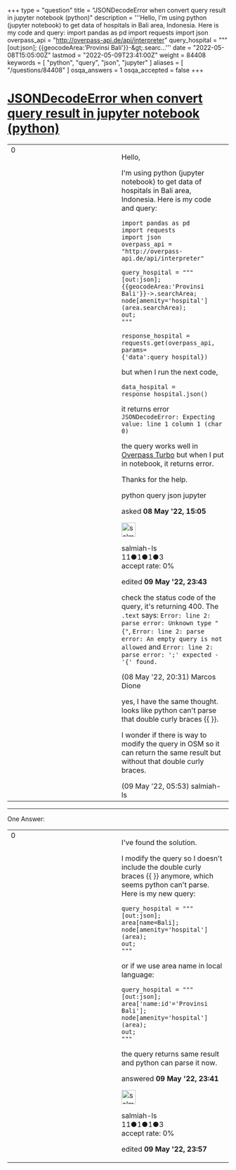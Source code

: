 +++
type = "question"
title = "JSONDecodeError when convert query result in jupyter notebook (python)"
description = '''Hello, I&#x27;m using python (jupyter notebook) to get data of hospitals in Bali area, Indonesia. Here is my code and query: import pandas as pd import requests import json overpass_api = &quot;http://overpass-api.de/api/interpreter&quot;  query_hospital = &quot;&quot;&quot; [out:json]; {{geocodeArea:&#x27;Provinsi Bali&#x27;}}-&amp;gt;.searc...'''
date = "2022-05-08T15:05:00Z"
lastmod = "2022-05-09T23:41:00Z"
weight = 84408
keywords = [ "python", "query", "json", "jupyter" ]
aliases = [ "/questions/84408" ]
osqa_answers = 1
osqa_accepted = false
+++

<div class="headNormal">

# [JSONDecodeError when convert query result in jupyter notebook (python)](/questions/84408/jsondecodeerror-when-convert-query-result-in-jupyter-notebook-python)

</div>

<div id="main-body">

<div id="askform">

<table id="question-table" style="width:100%;">
<colgroup>
<col style="width: 50%" />
<col style="width: 50%" />
</colgroup>
<tbody>
<tr>
<td style="width: 30px; vertical-align: top"><div class="vote-buttons">
<span id="post-84408-upvote" class="ajax-command post-vote up" rel="nofollow" title="I like this post (click again to cancel)"> </span>
<div id="post-84408-score" class="post-score" title="current number of votes">
0
</div>
<span id="post-84408-downvote" class="ajax-command post-vote down" rel="nofollow" title="I dont like this post (click again to cancel)"> </span> <span id="favorite-mark" class="ajax-command favorite-mark" rel="nofollow" title="mark/unmark this question as favorite (click again to cancel)"> </span>
<div id="favorite-count" class="favorite-count">
&#10;</div>
</div></td>
<td><div id="item-right">
<div class="question-body">
<p>Hello,</p>
<p>I'm using python (jupyter notebook) to get data of hospitals in Bali area, Indonesia. Here is my code and query:</p>
<pre><code>import pandas as pd
import requests
import json
overpass_api = &quot;http://overpass-api.de/api/interpreter&quot;
&#10;query_hospital = &quot;&quot;&quot;
[out:json];
{{geocodeArea:&#39;Provinsi Bali&#39;}}-&gt;.searchArea;
node[amenity=&#39;hospital&#39;](area.searchArea);
out;
&quot;&quot;&quot;
&#10;response_hospital = requests.get(overpass_api, params={&#39;data&#39;:query_hospital})</code></pre>
<p>but when I run the next code,</p>
<pre><code>data_hospital = response_hospital.json()</code></pre>
<p>it returns error <code>JSONDecodeError: Expecting value: line 1 column 1 (char 0)</code></p>
<p>the query works well in <a href="https://overpass-turbo.eu/">Overpass Turbo</a> but when I put in notebook, it returns error.</p>
<p>Thanks for the help.</p>
</div>
<div id="question-tags" class="tags-container tags">
<span class="post-tag tag-link-python" rel="tag" title="see questions tagged &#39;python&#39;">python</span> <span class="post-tag tag-link-query" rel="tag" title="see questions tagged &#39;query&#39;">query</span> <span class="post-tag tag-link-json" rel="tag" title="see questions tagged &#39;json&#39;">json</span> <span class="post-tag tag-link-jupyter" rel="tag" title="see questions tagged &#39;jupyter&#39;">jupyter</span>
</div>
<div id="question-controls" class="post-controls">
&#10;</div>
<div class="post-update-info-container">
<div class="post-update-info post-update-info-user">
<p>asked <strong>08 May '22, 15:05</strong></p>
<img src="https://secure.gravatar.com/avatar/95960c4ea8f9bf17c54226dc5c596bfe?s=32&amp;d=identicon&amp;r=g" class="gravatar" width="32" height="32" alt="salmiah-ls&#39;s gravatar image" />
<p><span>salmiah-ls</span><br />
<span class="score" title="11 reputation points">11</span><span title="1 badges"><span class="badge1">●</span><span class="badgecount">1</span></span><span title="1 badges"><span class="silver">●</span><span class="badgecount">1</span></span><span title="3 badges"><span class="bronze">●</span><span class="badgecount">3</span></span><br />
<span class="accept_rate" title="Rate of the user&#39;s accepted answers">accept rate:</span> <span title="salmiah-ls has no accepted answers">0%</span></p>
</div>
<div class="post-update-info post-update-info-edited">
<p><span> edited <strong>09 May '22, 23:43</strong> </span></p>
</div>
</div>
<div id="comments-container-84408" class="comments-container">
<span id="84413"></span>
<div id="comment-84413" class="comment">
<div id="post-84413-score" class="comment-score">
&#10;</div>
<div class="comment-text">
<p>check the status code of the query, it's returning 400. The <code>.text</code> says: <code>Error: line 2: parse error: Unknown type "{"</code>, <code>Error: line 2: parse error: An empty query is not allowed</code> and <code>Error: line 2: parse error: ';' expected - '{' found.</code></p>
</div>
<div id="comment-84413-info" class="comment-info">
<span class="comment-age">(08 May '22, 20:31)</span> <span class="comment-user userinfo">Marcos Dione</span>
</div>
</div>
<span id="84414"></span>
<div id="comment-84414" class="comment">
<div id="post-84414-score" class="comment-score">
&#10;</div>
<div class="comment-text">
<p>yes, I have the same thought. looks like python can't parse that double curly braces {{ }}.</p>
<p>I wonder if there is way to modify the query in OSM so it can return the same result but without that double curly braces.</p>
</div>
<div id="comment-84414-info" class="comment-info">
<span class="comment-age">(09 May '22, 05:53)</span> <span class="comment-user userinfo">salmiah-ls</span>
</div>
</div>
</div>
<div id="comment-tools-84408" class="comment-tools">
&#10;</div>
<div class="clear">
&#10;</div>
<div id="comment-84408-form-container" class="comment-form-container">
&#10;</div>
<div class="clear">
&#10;</div>
</div></td>
</tr>
</tbody>
</table>

------------------------------------------------------------------------

<div class="tabBar">

<span id="sort-top"></span>

<div class="headQuestions">

One Answer:

</div>

</div>

<span id="84422"></span>

<div id="answer-container-84422" class="answer answered-by-owner">

<table style="width:100%;">
<colgroup>
<col style="width: 50%" />
<col style="width: 50%" />
</colgroup>
<tbody>
<tr>
<td style="width: 30px; vertical-align: top"><div class="vote-buttons">
<span id="post-84422-upvote" class="ajax-command post-vote up" rel="nofollow" title="I like this post (click again to cancel)"> </span>
<div id="post-84422-score" class="post-score" title="current number of votes">
0
</div>
<span id="post-84422-downvote" class="ajax-command post-vote down" rel="nofollow" title="I dont like this post (click again to cancel)"> </span>
</div></td>
<td><div class="item-right">
<div class="answer-body">
<p>I've found the solution.</p>
<p>I modify the query so I doesn't include the double curly braces {{ }} anymore, which seems python can't parse. Here is my new query:</p>
<pre><code>query_hospital = &quot;&quot;&quot;
[out:json];
area[name=Bali];
node[amenity=&#39;hospital&#39;](area);
out;
&quot;&quot;&quot;</code></pre>
<p>or if we use area name in local language:</p>
<pre><code>query_hospital = &quot;&quot;&quot;
[out:json];
area[&#39;name:id&#39;=&#39;Provinsi Bali&#39;];
node[amenity=&#39;hospital&#39;](area);
out;
&quot;&quot;&quot;</code></pre>
<p>the query returns same result and python can parse it now.</p>
</div>
<div class="answer-controls post-controls">
&#10;</div>
<div class="post-update-info-container">
<div class="post-update-info post-update-info-user">
<p>answered <strong>09 May '22, 23:41</strong></p>
<img src="https://secure.gravatar.com/avatar/95960c4ea8f9bf17c54226dc5c596bfe?s=32&amp;d=identicon&amp;r=g" class="gravatar" width="32" height="32" alt="salmiah-ls&#39;s gravatar image" />
<p><span>salmiah-ls</span><br />
<span class="score" title="11 reputation points">11</span><span title="1 badges"><span class="badge1">●</span><span class="badgecount">1</span></span><span title="1 badges"><span class="silver">●</span><span class="badgecount">1</span></span><span title="3 badges"><span class="bronze">●</span><span class="badgecount">3</span></span><br />
<span class="accept_rate" title="Rate of the user&#39;s accepted answers">accept rate:</span> <span title="salmiah-ls has no accepted answers">0%</span></p>
</div>
<div class="post-update-info post-update-info-edited">
<p><span> edited <strong>09 May '22, 23:57</strong> </span></p>
</div>
</div>
<div id="comments-container-84422" class="comments-container">
&#10;</div>
<div id="comment-tools-84422" class="comment-tools">
&#10;</div>
<div class="clear">
&#10;</div>
<div id="comment-84422-form-container" class="comment-form-container">
&#10;</div>
<div class="clear">
&#10;</div>
</div></td>
</tr>
</tbody>
</table>

</div>

<div class="paginator-container-left">

</div>

</div>

</div>

